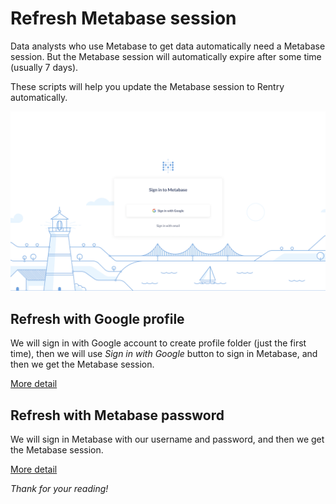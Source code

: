 # Refresh Metabase session
Data analysts who use Metabase to get data automatically need a Metabase session. But the Metabase session will automatically expire after some time (usually 7 days).

These scripts will help you update the Metabase session to Rentry automatically.

![Refresh the Metabase session](images/thumb.png)

## Refresh with Google profile
We will sign in with Google account to create profile folder (just the first time), then we will use *Sign in with Google* button to sign in Metabase, and then we get the Metabase session.

[More detail](refresh_with_google_profile)

## Refresh with Metabase password
We will sign in Metabase with our username and password, and then we get the Metabase session.

[More detail](refresh_with_metabase_password)

*Thank for your reading!*